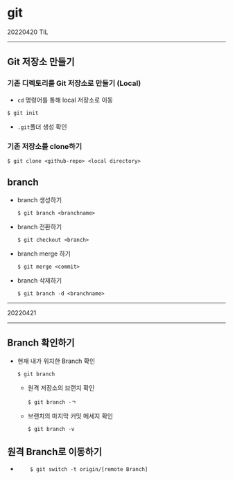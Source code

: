 # git
20220420 TIL

---

## Git 저장소 만들기
### 기존 디렉토리를 Git 저장소로 만들기 (Local)
- ```cd``` 명령어를 통해 local 저장소로 이동
``` linux
$ git init
```
- ```.git```폴더 생성 확인

### 기존 저장소를 clone하기
``` linux
$ git clone <github-repo> <local directory>
```

## branch
- branch 생성하기

    ``` linux
    $ git branch <branchname>
    ```
- branch 전환하기

    ``` linux
    $ git checkout <branch>
    ```
- branch merge 하기

    ``` linux
    $ git merge <commit>
    ```

- branch 삭제하기

    ``` linux
    $ git branch -d <branchname>
    ```
------------
20220421

------
## Branch 확인하기
- 현재 내가 위치한 Branch 확인
    ``` linux
    $ git branch
    ```
    -  원격 저장소의 브랜치 확인
        ``` linux
        $ git branch -ㄱ
        ```

    - 브랜치의 마지막 커밋 메세지 확인
        ``` linux
        $ git branch -v
        ```

## 원격 Branch로 이동하기
-
    ``` linux
        $ git switch -t origin/[remote Branch]
    ```
